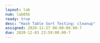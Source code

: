 ```yaml
---
layout: lab
num: lab05b
ready: true
desc: "Hash Table Sort Testing: cleanup"
assigned: 2020-11-27 08:00:00.00-7
due: 2020-12-03 23:59:00.00-7
---
```

